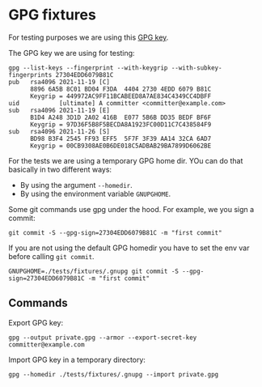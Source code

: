# GPG fixtures

For testing purposes we are using this [GPG key](committer_private_key.pgp).

The GPG key we are using for testing:

```shell
gpg --list-keys --fingerprint --with-keygrip --with-subkey-fingerprints 27304EDD6079B81C
pub   rsa4096 2021-11-19 [C]
      8896 6A5B 8C01 BD04 F3DA  4404 2730 4EDD 6079 B81C
      Keygrip = 449972AC9FF11BCABEED8A7AE834C4349CC4DBFF
uid           [ultimate] A committer <committer@example.com>
sub   rsa4096 2021-11-19 [E]
      B1D4 A248 3D1D 2A02 416B  E077 5B6B DD35 BEDF BF6F
      Keygrip = 97D36F5B8F5BECDA8A1923FC00D11C7C438584F9
sub   rsa4096 2021-11-26 [S]
      BD98 B3F4 2545 FF93 EFF5  5F7F 3F39 AA14 32CA 6AD7
      Keygrip = 00CB9308AE0B6DE018C5ADBAB29BA7899D6062BE
```

For the tests we are using a temporary GPG home dir. YOu can do that basically in two different ways:

- By using the argument `--homedir`.
- By using the environment variable `GNUPGHOME`.

Some git commands use gpg under the hood. For example, we you sign a commit:

```shell
git commit -S --gpg-sign=27304EDD6079B81C -m "first commit"
```

If you are not using the default GPG homedir you have to set the env var before calling `git commit`.

```shell
GNUPGHOME=./tests/fixtures/.gnupg git commit -S --gpg-sign=27304EDD6079B81C -m "first commit"
```

## Commands

Export GPG key:

```shell
gpg --output private.gpg --armor --export-secret-key committer@example.com
```

Import GPG key in a temporary directory:

```shell
gpg --homedir ./tests/fixtures/.gnupg --import private.gpg
```
